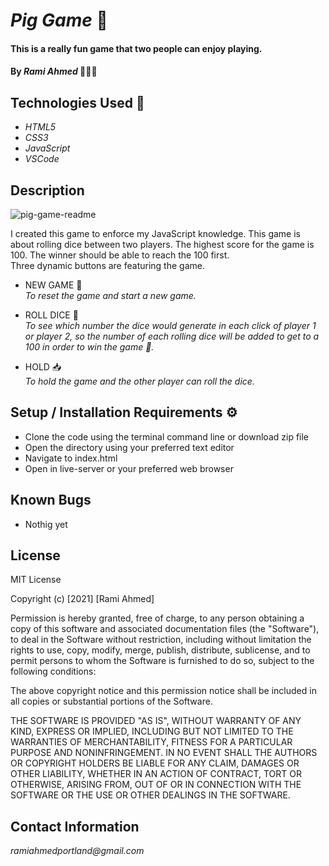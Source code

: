 # _Pig Game_ 🎲

#### This is a really fun game that two people can enjoy playing. 


#### By _**Rami Ahmed**_ 👨🏻‍💻

## Technologies Used 📡

* _HTML5_
* _CSS3_
* _JavaScript_
* _VSCode_

## Description

![pig-game-readme](https://user-images.githubusercontent.com/59575780/121443404-4a822600-c942-11eb-90aa-ae79bf0805d4.png)

I created this game to enforce my JavaScript knowledge. This game is about rolling dice between two players. The highest score for the game is 100. The winner should be able to reach the 100 first.<br>Three dynamic buttons are featuring the game.
* NEW GAME 🔄 <br>_To reset the game and start a new game._

* ROLL DICE 🎲  <br>_To see which number the dice would generate in each click of player 1 or player 2, so the number of each rolling dice will be added to get to a 100 in order to win the game 🎉._

* HOLD 📥 <br>_To hold the game and the other player can roll the dice._


## Setup / Installation Requirements ⚙️

* Clone the code using the terminal command line or download zip file 
* Open the directory using your preferred text editor 
* Navigate to index.html 
* Open in live-server or your preferred web browser 




## Known Bugs

* Nothig yet


## License

MIT License

Copyright (c) [2021] [Rami Ahmed]

Permission is hereby granted, free of charge, to any person obtaining a copy
of this software and associated documentation files (the "Software"), to deal
in the Software without restriction, including without limitation the rights
to use, copy, modify, merge, publish, distribute, sublicense, and to permit persons to whom the Software is
furnished to do so, subject to the following conditions:

The above copyright notice and this permission notice shall be included in all
copies or substantial portions of the Software.

THE SOFTWARE IS PROVIDED "AS IS", WITHOUT WARRANTY OF ANY KIND, EXPRESS OR
IMPLIED, INCLUDING BUT NOT LIMITED TO THE WARRANTIES OF MERCHANTABILITY,
FITNESS FOR A PARTICULAR PURPOSE AND NONINFRINGEMENT. IN NO EVENT SHALL THE
AUTHORS OR COPYRIGHT HOLDERS BE LIABLE FOR ANY CLAIM, DAMAGES OR OTHER
LIABILITY, WHETHER IN AN ACTION OF CONTRACT, TORT OR OTHERWISE, ARISING FROM,
OUT OF OR IN CONNECTION WITH THE SOFTWARE OR THE USE OR OTHER DEALINGS IN THE
SOFTWARE.

## Contact Information

_ramiahmedportland@gmail.com_
